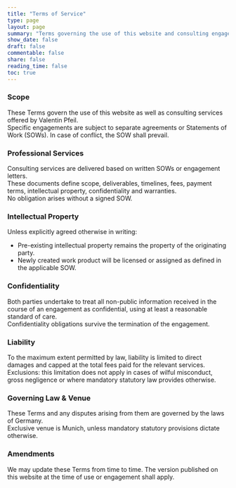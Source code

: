 ```yaml
---
title: "Terms of Service"
type: page
layout: page
summary: "Terms governing the use of this website and consulting engagements."
show_date: false
draft: false
commentable: false
share: false
reading_time: false
toc: true
---
```


### Scope
These Terms govern the use of this website as well as consulting services offered by Valentin Pfeil.  
Specific engagements are subject to separate agreements or Statements of Work (SOWs). In case of conflict, the SOW shall prevail.

### Professional Services
Consulting services are delivered based on written SOWs or engagement letters.  
These documents define scope, deliverables, timelines, fees, payment terms, intellectual property, confidentiality and warranties.  
No obligation arises without a signed SOW.

### Intellectual Property
Unless explicitly agreed otherwise in writing:  
- Pre-existing intellectual property remains the property of the originating party.  
- Newly created work product will be licensed or assigned as defined in the applicable SOW.  

### Confidentiality
Both parties undertake to treat all non-public information received in the course of an engagement as confidential, using at least a reasonable standard of care.  
Confidentiality obligations survive the termination of the engagement.

### Liability
To the maximum extent permitted by law, liability is limited to direct damages and capped at the total fees paid for the relevant services.  
Exclusions: this limitation does not apply in cases of wilful misconduct, gross negligence or where mandatory statutory law provides otherwise.

### Governing Law & Venue
These Terms and any disputes arising from them are governed by the laws of Germany.  
Exclusive venue is Munich, unless mandatory statutory provisions dictate otherwise.

### Amendments
We may update these Terms from time to time. The version published on this website at the time of use or engagement shall apply.